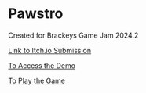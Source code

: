 # Pawstro
Created for Brackeys Game Jam 2024.2

[Link to Itch.io Submission](https://itch.io/jam/brackeys-12/rate/2973922)

[To Access the Demo](https://youtu.be/lEQqwYoh3Zc)

[To Play the Game](https://qertzo.itch.io/pawstro)
